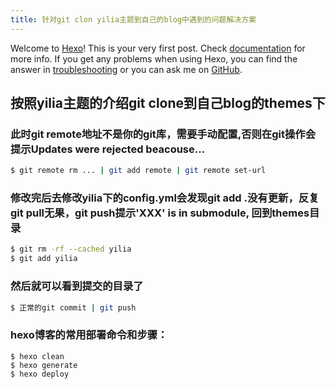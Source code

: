 ```yaml
---
title: 针对git clon yilia主题到自己的blog中遇到的问题解决方案
---
```

Welcome to [Hexo](https://hexo.io/)! This is your very first post. Check [documentation](https://hexo.io/docs/) for more info. If you get any problems when using Hexo, you can find the answer in [troubleshooting](https://hexo.io/docs/troubleshooting.html) or you can ask me on [GitHub](https://github.com/hexojs/hexo/issues).

## 按照yilia主题的介绍git clone到自己blog的themes下

### 此时git remote地址不是你的git库，需要手动配置,否则在git操作会提示Updates were rejected beacouse...

``` bash
$ git remote rm ... | git add remote | git remote set-url 
```

### 修改完后去修改yilia下的config.yml会发现git add .没有更新，反复git pull无果，git push提示'XXX' is in submodule, 回到themes目录

``` bash
$ git rm -rf --cached yilia
$ git add yilia
```

### 然后就可以看到提交的目录了

``` bash
$ 正常的git commit | git push
```

### hexo博客的常用部署命令和步骤：


``` bash、
$ hexo clean
$ hexo generate
$ hexo deploy
```

